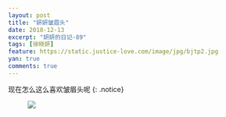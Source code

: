 ```yaml
---
layout: post
title: "妍妍皱眉头"
date: 2018-12-13
excerpt: "妍妍的日记-89"
tags: [徐晓妍]
feature: https://static.justice-love.com/image/jpg/bjtp2.jpg
yan: true
comments: true
---
```

现在怎么这么喜欢皱眉头呢
{: .notice}
<figure>
    <img src="{{ site.staticUrl }}/yanyan/image/zoumeitou.jpeg?imageslim&imageMogr2/auto-orient" />
</figure>
